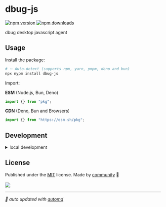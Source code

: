 # dbug-js

<!-- automd:badges color=yellow -->

[![npm version](https://img.shields.io/npm/v/dbug-js?color=yellow)](https://npmjs.com/package/dbug-js)
[![npm downloads](https://img.shields.io/npm/dm/dbug-js?color=yellow)](https://npm.chart.dev/dbug-js)

<!-- /automd -->

dbug desktop javascript agent

## Usage

Install the package:

```sh
# ✨ Auto-detect (supports npm, yarn, pnpm, deno and bun)
npx nypm install dbug-js
```

Import:

<!-- automd:jsimport cdn name="pkg" -->

**ESM** (Node.js, Bun, Deno)

```js
import {} from "pkg";
```

**CDN** (Deno, Bun and Browsers)

```js
import {} from "https://esm.sh/pkg";
```

<!-- /automd -->

## Development

<details>

<summary>local development</summary>

- Clone this repository
- Install latest LTS version of [Node.js](https://nodejs.org/en/)
- Enable [Corepack](https://github.com/nodejs/corepack) using `corepack enable`
- Install dependencies using `pnpm install`
- Run interactive tests using `pnpm dev`

</details>

## License

<!-- automd:contributors license=MIT -->

Published under the [MIT](https://github.com/dbugapp/dbug-js/blob/main/LICENSE) license.
Made by [community](https://github.com/dbugapp/dbug-js/graphs/contributors) 💛
<br><br>
<a href="https://github.com/dbugapp/dbug-js/graphs/contributors">
<img src="https://contrib.rocks/image?repo=dbugapp/dbug-js" />
</a>

<!-- /automd -->

<!-- automd:with-automd -->

---

_🤖 auto updated with [automd](https://automd.unjs.io)_

<!-- /automd -->
